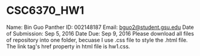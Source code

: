 # CSC6370_HW1
Name: Bin Guo 
Panther ID: 002148187 
Email: bguo2@student.gsu.edu 
Date of Submission: Sep 5, 2016 
Date Due: Sep 9, 2016
Please download all files of repository into one folder, becuase I use .css file to style the .html file. The link tag's href property in html file is hw1.css. 
